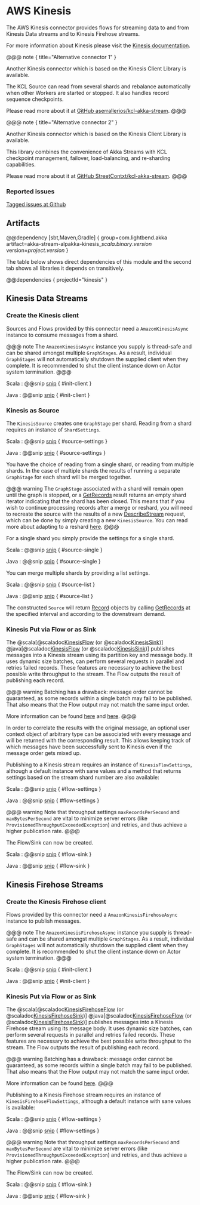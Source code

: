 # AWS Kinesis

The AWS Kinesis connector provides flows for streaming data to and from Kinesis Data streams and to Kinesis Firehose streams.

For more information about Kinesis please visit the [Kinesis documentation](https://aws.amazon.com/documentation/kinesis/).

@@@ note { title="Alternative connector 1" }

Another Kinesis connector which is based on the Kinesis Client Library is available.

The KCL Source can read from several shards and rebalance automatically when other Workers are started or stopped. It also handles record sequence checkpoints.

Please read more about it at [GitHub aserrallerios/kcl-akka-stream](https://github.com/aserrallerios/kcl-akka-stream).
@@@


@@@ note { title="Alternative connector 2" }

Another Kinesis connector which is based on the Kinesis Client Library is available.

This library combines the convenience of Akka Streams with KCL checkpoint management, failover, load-balancing, and re-sharding capabilities.

Please read more about it at [GitHub StreetContxt/kcl-akka-stream](https://github.com/StreetContxt/kcl-akka-stream).
@@@

### Reported issues

[Tagged issues at Github](https://github.com/akka/alpakka/labels/p%3Akinesis)

## Artifacts

@@dependency [sbt,Maven,Gradle] {
  group=com.lightbend.akka
  artifact=akka-stream-alpakka-kinesis_$scala.binary.version$
  version=$project.version$
}

The table below shows direct dependencies of this module and the second tab shows all libraries it depends on transitively.

@@dependencies { projectId="kinesis" }


## Kinesis Data Streams

### Create the Kinesis client

Sources and Flows provided by this connector need a `AmazonKinesisAsync` instance to consume messages from a shard.

@@@ note
The `AmazonKinesisAsync` instance you supply is thread-safe and can be shared amongst multiple `GraphStages`. 
As a result, individual `GraphStages` will not automatically shutdown the supplied client when they complete.
It is recommended to shut the client instance down on Actor system termination.
@@@

Scala
: @@snip [snip](/kinesis/src/test/scala/akka/stream/alpakka/kinesis/scaladsl/Examples.scala) { #init-client }

Java
: @@snip [snip](/kinesis/src/test/java/akka/stream/alpakka/kinesis/javadsl/Examples.java) { #init-client }

### Kinesis as Source

The `KinesisSource` creates one `GraphStage` per shard. Reading from a shard requires an instance of `ShardSettings`.

Scala
: @@snip [snip](/kinesis/src/test/scala/akka/stream/alpakka/kinesis/scaladsl/Examples.scala) { #source-settings }

Java
: @@snip [snip](/kinesis/src/test/java/akka/stream/alpakka/kinesis/javadsl/Examples.java) { #source-settings }

You have the choice of reading from a single shard, or reading from multiple shards. In the case of multiple shards the results of running a separate `GraphStage` for each shard will be merged together.

@@@ warning
The `GraphStage` associated with a shard will remain open until the graph is stopped, or a [GetRecords](http://docs.aws.amazon.com/kinesis/latest/APIReference/API_GetRecords.html) result returns an empty shard iterator indicating that the shard has been closed. This means that if you wish to continue processing records after a merge or reshard, you will need to recreate the source with the results of a new [DescribeStream](http://docs.aws.amazon.com/kinesis/latest/APIReference/API_DescribeStream.html) request, which can be done by simply creating a new `KinesisSource`. You can read more about adapting to a reshard [here](http://docs.aws.amazon.com/streams/latest/dev/developing-consumers-with-sdk.html).
@@@

For a single shard you simply provide the settings for a single shard.

Scala
: @@snip [snip](/kinesis/src/test/scala/akka/stream/alpakka/kinesis/scaladsl/Examples.scala) { #source-single }

Java
: @@snip [snip](/kinesis/src/test/java/akka/stream/alpakka/kinesis/javadsl/Examples.java) { #source-single }

You can merge multiple shards by providing a list settings.

Scala
: @@snip [snip](/kinesis/src/test/scala/akka/stream/alpakka/kinesis/scaladsl/Examples.scala) { #source-list }

Java
: @@snip [snip](/kinesis/src/test/java/akka/stream/alpakka/kinesis/javadsl/Examples.java) { #source-list }

The constructed `Source` will return [Record](http://docs.aws.amazon.com/kinesis/latest/APIReference/API_Record.html)
objects by calling [GetRecords](http://docs.aws.amazon.com/kinesis/latest/APIReference/API_GetRecords.html) at the specified interval and according to the downstream demand.

### Kinesis Put via Flow or as Sink

The 
@scala[@scaladoc[KinesisFlow](akka.stream.alpakka.kinesis.scaladsl.KinesisFlow) (or @scaladoc[KinesisSink](akka.stream.alpakka.kinesis.scaladsl.KinesisSink))] 
@java[@scaladoc[KinesisFlow](akka.stream.alpakka.kinesis.javadsl.KinesisFlow) (or @scaladoc[KinesisSink](akka.stream.alpakka.kinesis.javadsl.KinesisSink))] 
publishes messages into a Kinesis stream using its partition key and message body. It uses dynamic size batches, can perform several requests in parallel and retries failed records. These features are necessary to achieve the best possible write throughput to the stream. The Flow outputs the result of publishing each record.

@@@ warning
Batching has a drawback: message order cannot be guaranteed, as some records within a single batch may fail to be published. That also means that the Flow output may not match the same input order.

More information can be found [here](http://docs.aws.amazon.com/streams/latest/dev/developing-producers-with-sdk.html#kinesis-using-sdk-java-putrecords) and [here](http://docs.aws.amazon.com/kinesis/latest/APIReference/API_PutRecords.html).
@@@

In order to correlate the results with the original message, an optional user context object of arbitrary type can be associated with every message and will be returned with the corresponding result. This allows keeping track of which messages have been successfully sent to Kinesis even if the message order gets mixed up.

Publishing to a Kinesis stream requires an instance of `KinesisFlowSettings`, although a default instance with sane values and a method that returns settings based on the stream shard number are also available:

Scala
: @@snip [snip](/kinesis/src/test/scala/akka/stream/alpakka/kinesis/scaladsl/Examples.scala) { #flow-settings }

Java
: @@snip [snip](/kinesis/src/test/java/akka/stream/alpakka/kinesis/javadsl/Examples.java) { #flow-settings }

@@@ warning
Note that throughput settings `maxRecordsPerSecond` and `maxBytesPerSecond` are vital to minimize server errors (like `ProvisionedThroughputExceededException`) and retries, and thus achieve a higher publication rate.
@@@

The Flow/Sink can now be created.

Scala
: @@snip [snip](/kinesis/src/test/scala/akka/stream/alpakka/kinesis/scaladsl/Examples.scala) { #flow-sink }

Java
: @@snip [snip](/kinesis/src/test/java/akka/stream/alpakka/kinesis/javadsl/Examples.java) { #flow-sink }

## Kinesis Firehose Streams

### Create the Kinesis Firehose client

Flows provided by this connector need a `AmazonKinesisFirehoseAsync` instance to publish messages.

@@@ note
The `AmazonKinesisFirehoseAsync` instance you supply is thread-safe and can be shared amongst multiple `GraphStages`.
As a result, individual `GraphStages` will not automatically shutdown the supplied client when they complete.
It is recommended to shut the client instance down on Actor system termination.
@@@

Scala
: @@snip [snip](/kinesis/src/test/scala/akka/stream/alpakka/kinesisfirehose/scaladsl/Examples.scala) { #init-client }

Java
: @@snip [snip](/kinesis/src/test/java/akka/stream/alpakka/kinesisfirehose/javadsl/Examples.java) { #init-client }

### Kinesis Put via Flow or as Sink

The
@scala[@scaladoc[KinesisFirehoseFlow](akka.stream.alpakka.kinesisfirehose.scaladsl.KinesisFirehoseFlow) (or @scaladoc[KinesisFirehoseSink](akka.stream.alpakka.kinesisfirehose.scaladsl.KinesisFirehoseSink))]
@java[@scaladoc[KinesisFirehoseFlow](akka.stream.alpakka.kinesisfirehose.javadsl.KinesisFirehoseFlow) (or @scaladoc[KinesisFirehoseSink](akka.stream.alpakka.kinesisfirehose.javadsl.KinesisFirehoseSink))]
publishes messages into a Kinesis Firehose stream using its message body. It uses dynamic size batches, can perform several requests in parallel and retries failed records. These features are necessary to achieve the best possible write throughput to the stream. The Flow outputs the result of publishing each record.

@@@ warning
Batching has a drawback: message order cannot be guaranteed, as some records within a single batch may fail to be published. That also means that the Flow output may not match the same input order.

More information can be found [here](https://docs.aws.amazon.com/firehose/latest/APIReference/API_PutRecordBatch.html).
@@@

Publishing to a Kinesis Firehose stream requires an instance of `KinesisFirehoseFlowSettings`, although a default instance with sane values is available:

Scala
: @@snip [snip](/kinesis/src/test/scala/akka/stream/alpakka/kinesisfirehose/scaladsl/Examples.scala) { #flow-settings }

Java
: @@snip [snip](/kinesis/src/test/java/akka/stream/alpakka/kinesisfirehose/javadsl/Examples.java) { #flow-settings }

@@@ warning
Note that throughput settings `maxRecordsPerSecond` and `maxBytesPerSecond` are vital to minimize server errors (like `ProvisionedThroughputExceededException`) and retries, and thus achieve a higher publication rate.
@@@

The Flow/Sink can now be created.

Scala
: @@snip [snip](/kinesis/src/test/scala/akka/stream/alpakka/kinesisfirehose/scaladsl/Examples.scala) { #flow-sink }

Java
: @@snip [snip](/kinesis/src/test/java/akka/stream/alpakka/kinesisfirehose/javadsl/Examples.java) { #flow-sink }
